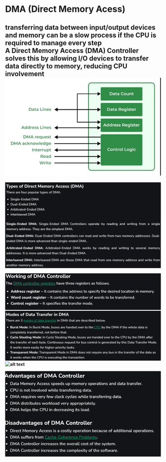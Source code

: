 # DMA (Direct Memory Acess)

transferring data between input/output devices and memory can be a slow process if the CPU is required to manage every step<br>
A Direct Memory Access (DMA) Controller solves this by <b>allowing I/O devices to transfer data directly to memory, reducing CPU involvement<br>
![alt text](image.png)
----------------------

![alt text](image-1.png)

![alt text](image-2.png)
![alt text](image-3.png)
![alt text](image-5.png)

![alt text](image-4.png)
